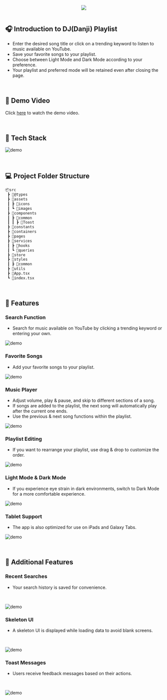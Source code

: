 <div align="center" >
  <img src="https://user-images.githubusercontent.com/53927959/162382089-6a5f1385-331a-4a40-82cc-40e3f2f38ab0.jpeg"/>
</div>
<br>

## 🎧 Introduction to DJ(Danji) Playlist

- Enter the desired song title or click on a trending keyword to listen to music available on YouTube.
- Save your favorite songs to your playlist.
- Choose between Light Mode and Dark Mode according to your preference.
- Your playlist and preferred mode will be retained even after closing the page.

<br>

## 🔗 Demo Video

Click [here](https://www.youtube.com/watch?v=gjMR_KAnjAo) to watch the demo video.

<br>

## 🔨 Tech Stack

![demo](https://user-images.githubusercontent.com/53927959/156761659-36bcbbd4-8f95-4196-8aea-994e8891f9b7.png)

<br>

## 💻 Project Folder Structure

```md
📦src
 ┣ 📂@types
 ┣ 📂assets
 ┃ ┣ 📂icons
 ┃ ┗ 📂images
 ┣ 📂components
 ┃ ┣ 📂common
 ┃ ┃ ┣ 📂Toast
 ┣ 📂constants
 ┣ 📂containers
 ┣ 📂pages
 ┣ 📂services
 ┃ ┣ 📂hooks
 ┃ ┗ 📂queries
 ┣ 📂store
 ┣ 📂styles
 ┃ ┣ 📂common
 ┣ 📂utils
 ┣ 📜App.tsx
 ┗ 📜index.tsx
```

<br>

## 📢 Features

### Search Function

- Search for music available on YouTube by clicking a trending keyword or entering your own.
  <br/>

![demo](https://user-images.githubusercontent.com/53927959/155874043-6182a74b-e9ad-46ec-bb7d-0e46e02540dd.gif)

### Favorite Songs

- Add your favorite songs to your playlist.
  <br/>

![demo](https://user-images.githubusercontent.com/53927959/155874069-bbf1029c-afa1-470c-a8d3-975623b8cd0a.gif)

### Music Player

- Adjust volume, play & pause, and skip to different sections of a song.
- If songs are added to the playlist, the next song will automatically play after the current one ends.
- Use the previous & next song functions within the playlist.
  <br/>

![demo](https://user-images.githubusercontent.com/53927959/155874083-c6adce80-f223-4b9e-a4e8-3544a4b65155.gif)

### Playlist Editing

- If you want to rearrange your playlist, use drag & drop to customize the order.
  <br/>

![demo](https://user-images.githubusercontent.com/53927959/156770780-7da7e2ae-4ad2-418d-81a6-88f7eba5034c.gif)

### Light Mode & Dark Mode

- If you experience eye strain in dark environments, switch to Dark Mode for a more comfortable experience.
  <br/>

![demo](https://user-images.githubusercontent.com/53927959/156982466-2d45b783-1586-40f6-a5d8-7b9daf86faf4.gif)

### Tablet Support

- The app is also optimized for use on iPads and Galaxy Tabs.
  <br/>

![demo](https://user-images.githubusercontent.com/53927959/156762854-be5648cf-21be-4d5c-9c2d-bb581c943fd5.png)

<br>

## 📢 Additional Features

### Recent Searches
- Your search history is saved for convenience.
<br/>

![demo](https://user-images.githubusercontent.com/53927959/157567579-657ac139-0120-4588-a6a9-1187e3ba1ae1.gif)

### Skeleton UI
- A skeleton UI is displayed while loading data to avoid blank screens.
<br/>

![demo](https://user-images.githubusercontent.com/53927959/157567704-b2e858de-62c7-4891-a90d-510e7c3849b6.gif)

### Toast Messages
- Users receive feedback messages based on their actions.
<br/>

![demo](https://user-images.githubusercontent.com/53927959/157567752-b31395a0-3dfd-4fac-9a66-774c50d1dffc.gif)

